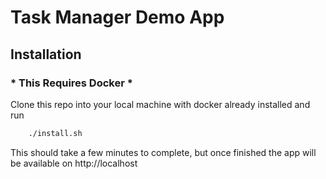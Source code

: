 # Task Manager Demo App

## Installation

### * This Requires Docker *

Clone this repo into your local machine with docker already installed and run

``` bash
    ./install.sh
```

This should take a few minutes to complete, but once finished the app will be available on http://localhost
